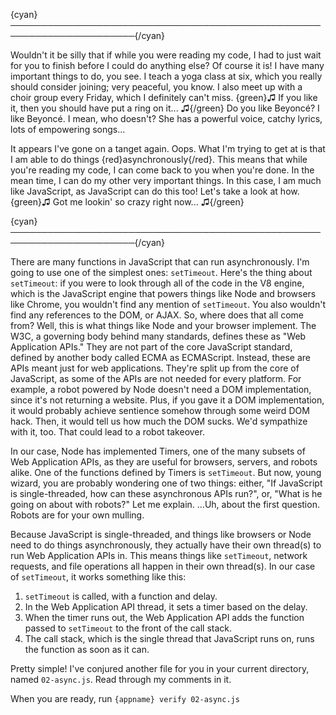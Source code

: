 {cyan}──────────────────────────────────────────────────────────────────────{/cyan}

Wouldn't it be silly that if while you were reading my code, I had to just wait for you to finish before I could do anything else? Of course it is! I have many important things to do, you see. I teach a yoga class at six, which you really should consider joining; very peaceful, you know. I also meet up with a choir group every Friday, which I definitely can't miss. {green}♫ If you like it, then you should have put a ring on it... ♫{/green} Do you like Beyoncé? I like Beyoncé. I mean, who doesn't? She has a powerful voice, catchy lyrics, lots of empowering songs...

It appears I've gone on a tanget again. Oops. What I'm trying to get at is that I am able to do things {red}asynchronously{/red}. This means that while you're reading my code, I can come back to you when you're done. In the mean time, I can do my other very important things. In this case, I am much like JavaScript, as JavaScript can do this too! Let's take a look at how. {green}♫ Got me lookin' so crazy right now... ♫{/green}

{cyan}──────────────────────────────────────────────────────────────────────{/cyan}

There are many functions in JavaScript that can run asynchronously. I'm going to use one of the simplest ones: `setTimeout`. Here's the thing about `setTimeout`: if you were to look through all of the code in the V8 engine, which is the JavaScript engine that powers things like Node and browsers like Chrome, you wouldn't find any mention of `setTimeout`. You also wouldn't find any references to the DOM, or AJAX. So, where does that all come from? Well, this is what things like Node and your browser implement. The W3C, a governing body behind many standards, defines these as "Web Application APIs." They are not part of the core JavaScript standard, defined by another body called ECMA as ECMAScript. Instead, these are APIs meant just for web applications. They're split up from the core of JavaScript, as some of the APIs are not needed for every platform. For example, a robot powered by Node doesn't need a DOM implementation, since it's not returning a website. Plus, if you gave it a DOM implementation, it would probably achieve sentience somehow through some weird DOM hack. Then, it would tell us how much the DOM sucks. We'd sympathize with it, too. That could lead to a robot takeover.

In our case, Node has implemented Timers, one of the many subsets of Web Application APIs, as they are useful for browsers, servers, and robots alike. One of the functions defined by Timers is `setTimeout`. But now, young wizard, you are probably wondering one of two things: either, "If JavaScript is single-threaded, how can these asynchronous APIs run?", or, "What is he going on about with robots?" Let me explain. ...Uh, about the first question. Robots are for your own mulling.

Because JavaScript is single-threaded, and things like browsers or Node need to do things asynchronously, they actually have their own thread(s) to run Web Application APIs in. This means things like `setTimeout`, network requests, and file operations all happen in their own thread(s). In our case of `setTimeout`, it works something like this:

1. `setTimeout` is called, with a function and delay.
2. In the Web Application API thread, it sets a timer based on the delay.
3. When the timer runs out, the Web Application API adds the function passed to `setTimeout` to the front of the call stack.
4. The call stack, which is the single thread that JavaScript runs on, runs the function as soon as it can.

Pretty simple! I've conjured another file for you in your current directory, named `02-async.js`. Read through my comments in it.

When you are ready, run `{appname} verify 02-async.js`

